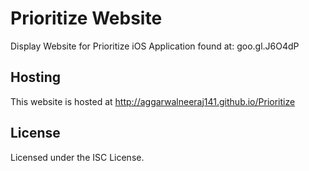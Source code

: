 # Prioritize Website
Display Website for Prioritize iOS Application found at: goo.gl.J6O4dP

## Hosting
This website is hosted at http://aggarwalneeraj141.github.io/Prioritize

## License
Licensed under the ISC License.